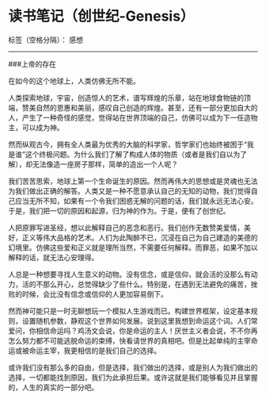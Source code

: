 ﻿# 读书笔记（创世纪-Genesis）

标签（空格分隔）： 感想

---


###上帝的存在

在如今的这个地球上，人类仿佛无所不能。

人类探索地球，宇宙，创造惊人的艺术，谱写辉煌的乐章，站在地球食物链的顶端，赞美自然的恩惠和美丽，感叹自己创造的辉煌。甚至，还有一部分更加自大的人，产生了一种奇怪的感觉，觉得站在世界顶端的自己，仿佛可以成为下一任造物主，可以成为神。

然而纵观古今，拥有全人类最为优秀的大脑的科学家，哲学家们也始终被困于“我是谁”这个终极问题。为什么我们了解了构成人体的物质（或者是我们自以为了解），却无法像造一座房子那样，简单的造出一个人呢？

我们苦苦思索，地球上第一个生命诞生的原因。然而再伟大的思想或是灵魂也无法为我们做出正确的解答。人类又是一种不愿意承认自己的无知的动物，我们觉得自己应当无所不知，如果有一个令我们困惑无解的问题的话，我们就永远无法心安。于是，我们把一切的原因和起源，归为神的作为。于是，便有了创世纪。

人把原罪写进圣经，想以此解释自己的恶念和恶行。我们创作无数赞美爱情，美好，正义等伟大品格的艺术。人们为此陶醉不已，沉浸在自己为自己建造的美德的幻境里。仿佛这些爱和正义就是理所当然，不需要任何解释。而罪恶，如果不加以解释的话，就无法心安理得。

人总是一种想要寻找人生意义的动物。没有信念，或是信仰，就会活的没那么有动力，活的不那么开心，总觉得缺少了些什么。特别是，在遇到无法避免的痛苦，挫败的时候，会比没有信念或信仰的人更加容易倒下。

然而神可能只是一时无聊想玩一个模拟人生游戏而已。构建世界框架，设定基本规则，设置随机参数，静观这个世界如何发展。说到这里我想到命运这个词。人们常爱问，你相信命运吗？鸡汤文会说，你是命运的主人！厌世主义者会说，不不你再怎么努力都不可能逃脱命运的束缚，快看请世界的真相吧。但是比起单纯的主宰命运或被命运主宰，我更相信的是我们自己的选择。

或许我们没有那么多的自由，但是选择，我们做出的选择，或是别人为我们做出的选择，一切都能找到原因，我们为此承担后果。或许这就是我们能够看见并且掌握的，人生的真实的一部分吧。






